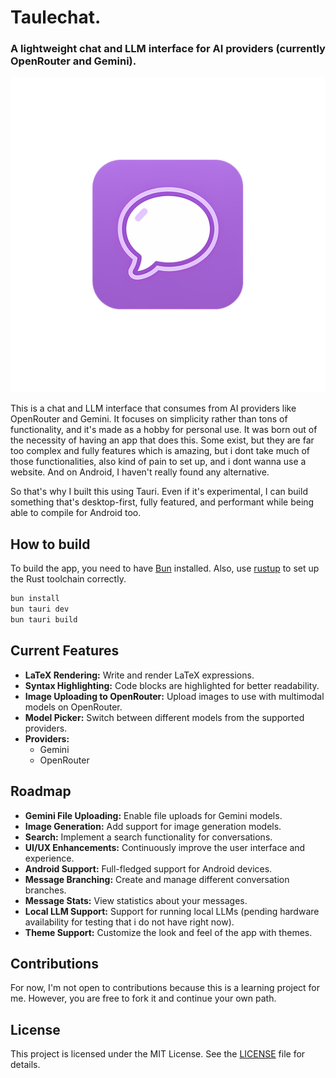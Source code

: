 # Taulechat.

### A lightweight chat and LLM interface for AI providers (currently OpenRouter and Gemini).

![Taulechat Banner](src-tauri/icons/icon.png)

This is a chat and LLM interface that consumes from AI providers like OpenRouter and Gemini. It focuses on simplicity rather than tons of functionality, and it's made as a hobby for personal use. It was born out of the necessity of having an app that does this. Some exist, but they are far too complex and fully features which is amazing, but i dont take much of those functionalities, also kind of pain to set up, and i dont wanna use a website. And on Android, I haven't really found any alternative.

So that's why I built this using Tauri. Even if it's experimental, I can build something that's desktop-first, fully featured, and performant while being able to compile for Android too.

## How to build

To build the app, you need to have [Bun](https://bun.sh/) installed. Also, use [rustup](https://rustup.rs/) to set up the Rust toolchain correctly.

```bash
bun install
bun tauri dev
bun tauri build
```

## Current Features

*   **LaTeX Rendering:** Write and render LaTeX expressions.
*   **Syntax Highlighting:** Code blocks are highlighted for better readability.
*   **Image Uploading to OpenRouter:** Upload images to use with multimodal models on OpenRouter.
*   **Model Picker:** Switch between different models from the supported providers.
*   **Providers:**
    *   Gemini
    *   OpenRouter

## Roadmap

*   **Gemini File Uploading:** Enable file uploads for Gemini models.
*   **Image Generation:** Add support for image generation models.
*   **Search:** Implement a search functionality for conversations.
*   **UI/UX Enhancements:** Continuously improve the user interface and experience.
*   **Android Support:** Full-fledged support for Android devices.
*   **Message Branching:** Create and manage different conversation branches.
*   **Message Stats:** View statistics about your messages.
*   **Local LLM Support:** Support for running local LLMs (pending hardware availability for testing that i do not have right now).
*   **Theme Support:** Customize the look and feel of the app with themes.

## Contributions

For now, I'm not open to contributions because this is a learning project for me. However, you are free to fork it and continue your own path.

## License

This project is licensed under the MIT License. See the [LICENSE](LICENSE) file for details.
